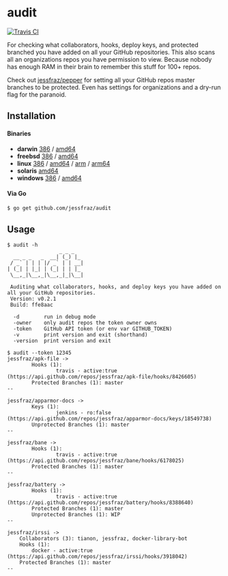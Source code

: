# audit

[![Travis CI](https://travis-ci.org/jessfraz/audit.svg?branch=master)](https://travis-ci.org/jessfraz/audit)

For checking what collaborators, hooks, deploy keys, and protected branched
you have added on all your GitHub repositories. This also scans all an
organizations repos you have permission to view.
Because nobody has enough RAM in their brain to remember this stuff for 100+ repos.

Check out [jessfraz/pepper](https://github.com/jessfraz/pepper) for setting all your GitHub repos master branches
to be protected. Even has settings for organizations and a dry-run flag for the paranoid.

## Installation

#### Binaries

- **darwin** [386](https://github.com/jessfraz/audit/releases/download/v0.2.1/audit-darwin-386) / [amd64](https://github.com/jessfraz/audit/releases/download/v0.2.1/audit-darwin-amd64)
- **freebsd** [386](https://github.com/jessfraz/audit/releases/download/v0.2.1/audit-freebsd-386) / [amd64](https://github.com/jessfraz/audit/releases/download/v0.2.1/audit-freebsd-amd64)
- **linux** [386](https://github.com/jessfraz/audit/releases/download/v0.2.1/audit-linux-386) / [amd64](https://github.com/jessfraz/audit/releases/download/v0.2.1/audit-linux-amd64) / [arm](https://github.com/jessfraz/audit/releases/download/v0.2.1/audit-linux-arm) / [arm64](https://github.com/jessfraz/audit/releases/download/v0.2.1/audit-linux-arm64)
- **solaris** [amd64](https://github.com/jessfraz/audit/releases/download/v0.2.1/audit-solaris-amd64)
- **windows** [386](https://github.com/jessfraz/audit/releases/download/v0.2.1/audit-windows-386) / [amd64](https://github.com/jessfraz/audit/releases/download/v0.2.1/audit-windows-amd64)

#### Via Go

```bash
$ go get github.com/jessfraz/audit
```

## Usage

```console
$ audit -h
                 _ _ _
  __ _ _   _  __| (_) |_
 / _` | | | |/ _` | | __|
| (_| | |_| | (_| | | |_
 \__,_|\__,_|\__,_|_|\__|

 Auditing what collaborators, hooks, and deploy keys you have added on all your GitHub repositories.
 Version: v0.2.1
 Build: ffe8aac

  -d        run in debug mode
  -owner    only audit repos the token owner owns
  -token    GitHub API token (or env var GITHUB_TOKEN)
  -v        print version and exit (shorthand)
  -version  print version and exit
```

```console
$ audit --token 12345
jessfraz/apk-file ->
        Hooks (1):
                travis - active:true (https://api.github.com/repos/jessfraz/apk-file/hooks/8426605)
        Protected Branches (1): master
--

jessfraz/apparmor-docs ->
        Keys (1):
                jenkins - ro:false (https://api.github.com/repos/jessfraz/apparmor-docs/keys/18549738)
        Unprotected Branches (1): master
--

jessfraz/bane ->
        Hooks (1):
                travis - active:true (https://api.github.com/repos/jessfraz/bane/hooks/6178025)
        Protected Branches (1): master
--

jessfraz/battery ->
        Hooks (1):
                travis - active:true (https://api.github.com/repos/jessfraz/battery/hooks/8388640)
        Protected Branches (1): master
        Unprotected Branches (1): WIP
--

jessfraz/irssi ->
	Collaborators (3): tianon, jessfraz, docker-library-bot
	Hooks (1):
		docker - active:true (https://api.github.com/repos/jessfraz/irssi/hooks/3918042)
	Protected Branches (1): master
--
```
